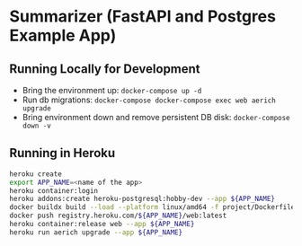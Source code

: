 # Summarizer (FastAPI and Postgres Example App)

## Running Locally for Development

- Bring the environment up:
    `docker-compose up -d`
- Run db migrations:
    `docker-compose docker-compose exec web aerich upgrade`
- Bring environment down and remove persistent DB disk:
    `docker-compose down -v`

## Running in Heroku

```bash
heroku create
export APP_NAME=<name of the app>
heroku container:login
heroku addons:create heroku-postgresql:hobby-dev --app ${APP_NAME}
docker buildx build --load --platform linux/amd64 -f project/Dockerfile.prod -t registry.heroku.com/${APP_NAME}/web ./project
docker push registry.heroku.com/${APP_NAME}/web:latest
heroku container:release web --app ${APP_NAME}
heroku run aerich upgrade --app ${APP_NAME}
```